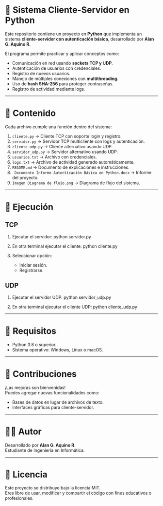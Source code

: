 # 🔑 Sistema Cliente-Servidor en Python

Este repositorio contiene un proyecto en **Python** que implementa un 
sistema **cliente-servidor con autenticación básica**, desarrollado por 
**Alan G. Aquino R.**

El programa permite practicar y aplicar conceptos como:
- Comunicación en red usando **sockets TCP y UDP**.
- Autenticación de usuarios con credenciales.
- Registro de nuevos usuarios.
- Manejo de múltiples conexiones con **multithreading**.
- Uso de **hash SHA-256** para proteger contraseñas.
- Registro de actividad mediante logs.

---

# 📂 Contenido

Cada archivo cumple una función dentro del sistema:

1. `cliente.py` → Cliente TCP con soporte login y registro.  
2. `servidor.py` → Servidor TCP multicliente con logs y autenticación.  
3. `cliente_udp.py` → Cliente alternativo usando UDP.  
4. `servidor_udp.py` → Servidor alternativo usando UDP.  
5. `usuarios.txt` → Archivo con credenciales.  
6. `logs.txt` → Archivo de actividad generado automáticamente.   
8. `README.md` → Documento de explicaciones e instrucciones.  
9. ` Documento Informe Autenticación Básica en Python.docx` → Informe del proyecto.  
10. `Imagen Diagrama de flujo.png` → Diagrama de flujo del sistema.  

---

# 🚀 Ejecución

## TCP
1. Ejecutar el servidor:
   python servidor.py

2. En otra terminal ejecutar el cliente:
   python cliente.py

3. Seleccionar opción:
   - Iniciar sesión.
   - Registrarse.

## UDP
1. Ejecutar el servidor UDP:
   python servidor_udp.py

2. En otra terminal ejecutar el cliente UDP:
   python cliente_udp.py

---

# 📖 Requisitos

- Python 3.8 o superior.  
- Sistema operativo: Windows, Linux o macOS.

---

# 🤝 Contribuciones

¡Las mejoras son bienvenidas!  
Puedes agregar nuevas funcionalidades como:
- Bases de datos en lugar de archivos de texto.   
- Interfaces gráficas para cliente-servidor.  
---

# 👨‍💻 Autor

Desarrollado por **Alan G. Aquino R.**  
Estudiante de Ingeniería en Informática.  

---

# 📜 Licencia

Este proyecto se distribuye bajo la licencia MIT.  
Eres libre de usar, modificar y compartir el código con fines educativos o profesionales.

